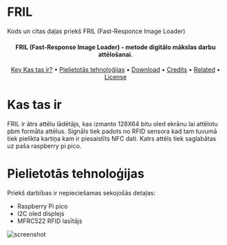 # FRIL
Kods un citas daļas priekš FRIL (Fast-Responce Image Loader)

<h4 align="center">FRIL (Fast-Response Image Loader) - metode digitālo mākslas darbu attēlošanai.</h4>

<p align="center">
  <a href="#kas-tas-ir">Key Kas tas ir?</a> •
  <a href="#Pielietotās-tehnoloģijas">Pielietotās tehnoloģijas</a> •
  <a href="#download">Download</a> •
  <a href="#credits">Credits</a> •
  <a href="#related">Related</a> •
  <a href="#license">License</a>
</p>

# Kas tas ir
FRIL ir ātrs attēlu lādētājs, kas izmanto 128X64 bitu oled ekrānu lai attēlotu pbm formāta attēlus. Signāls tiek padots no RFID sensora kad tam tuvumā tiek pielikta kartiņa kam ir piesaistīts NFC dati. Katrs attēls tiek saglabātas uz paša raspberry pi pico.

# Pielietotās tehnoloģijas
Priekš darbības ir nepieciešamas sekojošās detaļas:
* Raspberry Pi pico
* I2C oled displejs
* MFRC522 RFID lasītājs

![screenshot](https://cdn.discordapp.com/attachments/835944990122573836/1233465100292198501/image.png?ex=663b0924&is=6639b7a4&hm=ee73f2001a1c7d2ce5663615d5ece159c108fadb1afe91fe27709f4ec3912d2a&)
